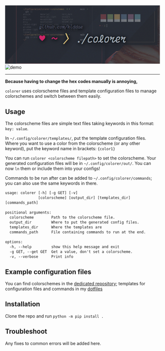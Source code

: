 ![banner](demo/banner.png)
![demo](demo/demo.gif)

---

**Because having to change the hex codes manually is annoying,**

`colorer` uses colorscheme files and template configuration files to manage colorschemes and switch between them easily.

## Usage

The colorscheme files are simple text files taking keywords in this format: `key: value`.

In `~∕.config/colorer/templates/`, put the template configuration files. Where you want to use a color from the colorscheme (or any other keyword), put the keyword name in brackets: `{color1}`

You can run `colorer <colorscheme filepath>` to set the colorscheme. Your generated configuration files will be in `~/.config/colorer/out/`. You can now `ln` them or include them into your configs!

Commands to be run after can be added to `~/.config/colorer/commands`; you can also use the same keywords in there.

```
usage: colorer [-h] [-g GET] [-v]
               [colorscheme] [output_dir] [templates_dir] [commands_path]

positional arguments:
  colorscheme        Path to the colorscheme file.
  output_dir         Where to put the generated config files.
  templates_dir      Where the templates are
  commands_path      File containing commands to run at the end.

options:
  -h, --help         show this help message and exit
  -g GET, --get GET  Get a value, don't set a colorscheme.
  -v, --verbose      Print info
```

## Example configuration files

You can find colorschemes in the [dedicated repository](https://github.com/kiddae/colorer-colorschemes); templates for configuration files and commands in my [dotfiles](https://github.com/kiddae/dotfiles)

## Installation

Clone the repo and run `python -m pip install .`

## Troubleshoot

Any fixes to common errors will be added here.
